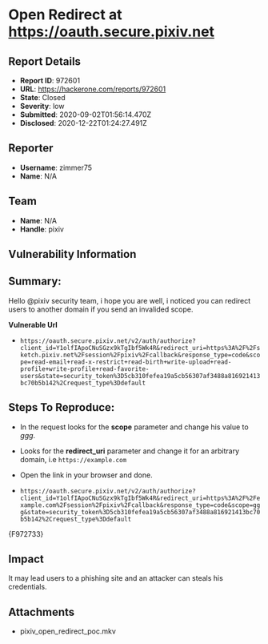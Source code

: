 # Open Redirect at https://oauth.secure.pixiv.net

## Report Details
- **Report ID**: 972601
- **URL**: https://hackerone.com/reports/972601
- **State**: Closed
- **Severity**: low
- **Submitted**: 2020-09-02T01:56:14.470Z
- **Disclosed**: 2020-12-22T01:24:27.491Z

## Reporter
- **Username**: zimmer75
- **Name**: N/A

## Team
- **Name**: N/A
- **Handle**: pixiv

## Vulnerability Information
## Summary:
Hello @pixiv security team,  i hope you are well, i noticed you can redirect users to another domain if you send an invalided scope.

**Vulnerable Url**

* `https://oauth.secure.pixiv.net/v2/auth/authorize?client_id=Y1olfIApoCNuSGzx9kTgIbf5Wk4R&redirect_uri=https%3A%2F%2Fsketch.pixiv.net%2Fsession%2Fpixiv%2Fcallback&response_type=code&scope=read-email+read-x-restrict+read-birth+write-upload+read-profile+write-profile+read-favorite-users&state=security_token%3D5cb310fefea19a5cb56307af3488a816921413bc70b5b142%2Crequest_type%3Ddefault`

## Steps To Reproduce:

  *   In the request looks for the **scope** parameter and change his value to *ggg*.
 
  *    Looks for the **redirect_uri** parameter and change it for an arbitrary domain, i.e `https://example.com`

  *   Open the link in your browser and done.
  
  *   `https://oauth.secure.pixiv.net/v2/auth/authorize?client_id=Y1olfIApoCNuSGzx9kTgIbf5Wk4R&redirect_uri=https%3A%2F%2Fexample.com%2Fsession%2Fpixiv%2Fcallback&response_type=code&scope=ggg&state=security_token%3D5cb310fefea19a5cb56307af3488a816921413bc70b5b142%2Crequest_type%3Ddefault`

{F972733}

## Impact

It may lead users to a phishing site and an attacker can steals his credentials.

## Attachments
- pixiv_open_redirect_poc.mkv
